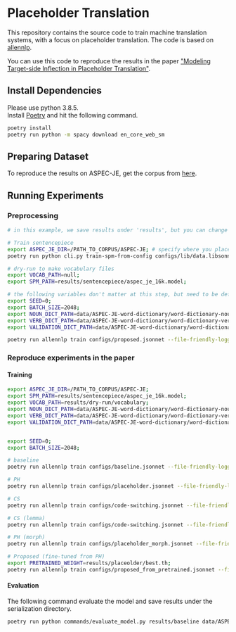 # Placeholder Translation
This repository contains the source code to train machine translation systems, with a focus on placeholder translation.
The code is based on [allennlp](https://github.com/allenai/allennlp).

You can use this code to reproduce the results in the paper ["Modeling Target-side Inflection in Placeholder Translation"](http://arxiv.org/abs/2107.00334).


## Install Dependencies
Please use python 3.8.5.  
Install [Poetry](https://python-poetry.org/) and hit the following command.

```bash
poetry install
poetry run python -m spacy download en_core_web_sm
```

## Preparing Dataset
To reproduce the results on ASPEC-JE, get the corpus from [here](https://jipsti.jst.go.jp/aspec/).

## Running Experiments

### Preprocessing
```bash
# in this example, we save results under 'results', but you can change this as you want.

# Train sentencepiece
export ASPEC_JE_DIR=/PATH_TO_CORPUS/ASPEC-JE; # specify where you place the ASPEC Corpus
poetry run python cli.py train-spm-from-config configs/lib/data.libsonnet results/sentencepiece/aspec_je_16k 16000 --include-package models --concat-parallel

# dry-run to make vocabulary files
export VOCAB_PATH=null;
export SPM_PATH=results/sentencepiece/aspec_je_16k.model;

# the following variables don't matter at this step, but need to be defined anyway.
export SEED=0;
export BATCH_SIZE=2048;
export NOUN_DICT_PATH=data/ASPEC-JE-word-dictionary/word-dictionary-noun.train.tsv;
export VERB_DICT_PATH=data/ASPEC-JE-word-dictionary/word-dictionary-verb.train.tsv;
export VALIDATION_DICT_PATH=data/ASPEC-JE-word-dictionary/word-dictionary-noun.devtest-seen.tsv;

poetry run allennlp train configs/proposed.jsonnet --file-friendly-logging --include-package models --s results/dry-run --dry-run
```

### Reproduce experiments in the paper

#### Training
```bash
export ASPEC_JE_DIR=/PATH_TO_CORPUS/ASPEC-JE;
export SPM_PATH=results/sentencepiece/aspec_je_16k.model;
export VOCAB_PATH=results/dry-run/vocabulary;
export NOUN_DICT_PATH=data/ASPEC-JE-word-dictionary/word-dictionary-noun.train.tsv;
export VERB_DICT_PATH=data/ASPEC-JE-word-dictionary/word-dictionary-verb.train.tsv;
export VALIDATION_DICT_PATH=data/ASPEC-JE-word-dictionary/word-dictionary-noun.devtest-seen.tsv;


export SEED=0;
export BATCH_SIZE=2048;

# baseline
poetry run allennlp train configs/baseline.jsonnet --file-friendly-logging --include-package models --s results/baseline -o '{"trainer": {"cuda_device": 0, "use_amp": true}}' -f

# PH
poetry run allennlp train configs/placeholder.jsonnet --file-friendly-logging --include-package models --s results/placeolder -o '{"trainer": {"cuda_device": 0, "use_amp": true}}' -f

# CS
poetry run allennlp train configs/code-switching.jsonnet --file-friendly-logging --include-package models --s results/code-switching -o '{"trainer": {"cuda_device": 0, "use_amp": true}}' -f

# CS (lemma)
poetry run allennlp train configs/code-switching.jsonnet --file-friendly-logging --include-package models --s results/code-switching_lamma -o '{"trainer": {"cuda_device": 0, "use_amp": true}}' -f

# PH (morph)
poetry run allennlp train configs/placeholder_morph.jsonnet --file-friendly-logging --include-package models --s results/placeholder_morph -o '{"trainer": {"cuda_device": 0, "use_amp": true}}' -f

# Proposed (fine-tuned from PH)
export PRETRAINED_WEIGHT=results/placeolder/best.th;
poetry run allennlp train configs/proposed_from_pretrained.jsonnet --file-friendly-logging --include-package models --s results/proposed -o '{"trainer": {"cuda_device": 0, "use_amp": true}}' -f
```

#### Evaluation
The following command evaluate the model and save results under the serialization directory.
```bash
poetry run python commands/evaluate_model.py results/baseline data/ASPEC-JE-word-dictionary  /PATH_TO_CORPUS/ASPEC-JE/test --cuda_device 0
```